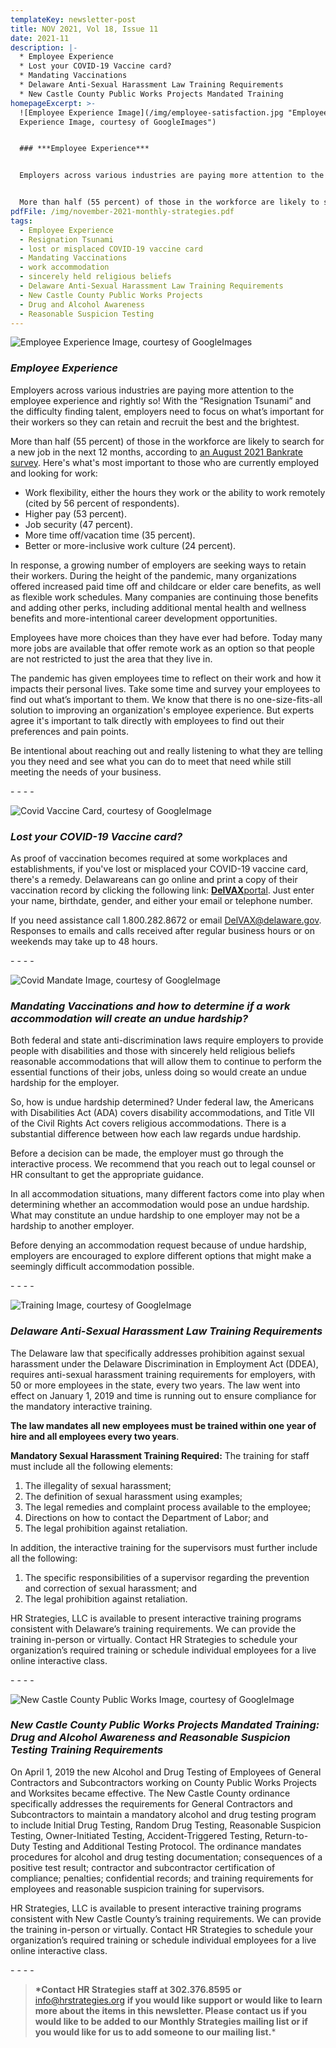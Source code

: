 ```yaml
---
templateKey: newsletter-post
title: NOV 2021, Vol 18, Issue 11
date: 2021-11
description: |-
  * Employee Experience
  * Lost your COVID-19 Vaccine card?
  * Mandating Vaccinations
  * Delaware Anti-Sexual Harassment Law Training Requirements
  * New Castle County Public Works Projects Mandated Training
homepageExcerpt: >-
  ![Employee Experience Image](/img/employee-satisfaction.jpg "Employee
  Experience Image, courtesy of GoogleImages")


  ### ***Employee Experience***


  Employers across various industries are paying more attention to the employee experience and rightly so! With the “Resignation Tsunami” and the difficulty finding talent, employers need to focus on what’s important for their workers so they can retain and recruit the best and the brightest.


  More than half (55 percent) of those in the workforce are likely to search for a new job in the next 12 months, according to [an August 2021 Bankrate survey](https://www.bankrate.com/personal-finance/job-seekers-survey-august-2021/).
pdfFile: /img/november-2021-monthly-strategies.pdf
tags:
  - Employee Experience
  - Resignation Tsunami
  - lost or misplaced COVID-19 vaccine card
  - Mandating Vaccinations
  - work accommodation
  - sincerely held religious beliefs
  - Delaware Anti-Sexual Harassment Law Training Requirements
  - New Castle County Public Works Projects
  - Drug and Alcohol Awareness
  - Reasonable Suspicion Testing
---
```

![Employee Experience Image, courtesy of GoogleImages](/img/employee-satisfaction.jpg "Employee Experience Image, courtesy of GoogleImages")

### ***Employee Experience***

Employers across various industries are paying more attention to the employee experience and rightly so! With the “Resignation Tsunami” and the difficulty finding talent, employers need to focus on what’s important for their workers so they can retain and recruit the best and the brightest.

More than half (55 percent) of those in the workforce are likely to search for a new job in the next 12 months, according to [an August 2021 Bankrate survey](https://www.bankrate.com/personal-finance/job-seekers-survey-august-2021/). Here's what's most important to those who are currently employed and looking for work:

* Work flexibility, either the hours they work or the ability to work remotely (cited by 56 percent of respondents).
* Higher pay (53 percent).
* Job security (47 percent).
* More time off/vacation time (35 percent).
* Better or more-inclusive work culture (24 percent).

In response, a growing number of employers are seeking ways to retain their workers. During the height of the pandemic, many organizations offered increased paid time off and childcare or elder care benefits, as well as flexible work schedules. Many companies are continuing those benefits and adding other perks, including additional mental health and wellness benefits and more-intentional career development opportunities.

Employees have more choices than they have ever had before. Today many more jobs are available that offer remote work as an option so that people are not restricted to just the area that they live in.

The pandemic has given employees time to reflect on their work and how it impacts their personal lives. Take some time and survey your employees to find out what’s important to them. We know that there is no one-size-fits-all solution to improving an organization's employee experience. But experts agree it's important to talk directly with employees to find out their preferences and pain points.

Be intentional about reaching out and really listening to what they are telling you they need and see what you can do to meet that need while still meeting the needs of your business.

\- - - -

![Covid Vaccine Card, courtesy of GoogleImage](/img/covid-19-vaccine-card.jpg "Covid Vaccine Card, courtesy of GoogleImage")

### ***Lost your COVID-19 Vaccine card?***

As proof of vaccination becomes required at some workplaces and establishments, if you've lost or misplaced your COVID-19 vaccine card, there's a remedy. Delawareans can go online and print a copy of their vaccination record by clicking the following link: [**DelVAX**portal](https://delvax.dhss.delaware.gov/delvax_public/Application/PublicPortal). Just enter your name, birthdate, gender, and either your email or telephone number.

If you need assistance call 1.800.282.8672 or email [DelVAX@delaware.gov](mailto:DelVAX@delaware.gov). Responses to emails and calls received after regular business hours or on weekends may take up to 48 hours.

\- - - -

![Covid Mandate Image, courtesy of GoogleImage](/img/covid-mandate.jpg "Covid Mandate Image, courtesy of GoogleImage")

### ***Mandating Vaccinations and how to determine if a work accommodation will create an undue hardship?***

Both federal and state anti-discrimination laws require employers to provide people with disabilities and those with sincerely held religious beliefs reasonable accommodations that will allow them to continue to perform the essential functions of their jobs, unless doing so would create an undue hardship for the employer.

So, how is undue hardship determined? Under federal law, the Americans with Disabilities Act (ADA) covers disability accommodations, and Title VII of the Civil Rights Act covers religious accommodations. There is a substantial difference between how each law regards undue hardship.

Before a decision can be made, the employer must go through the interactive process. We recommend that you reach out to legal counsel or HR consultant to get the appropriate guidance.

In all accommodation situations, many different factors come into play when determining whether an accommodation would pose an undue hardship. What may constitute an undue hardship to one employer may not be a hardship to another employer.

Before denying an accommodation request because of undue hardship, employers are encouraged to explore different options that might make a seemingly difficult accommodation possible.

\- - - -

![Training Image, courtesy of GoogleImage](/img/training2.jpg "Training Image, courtesy of GoogleImage")

### ***Delaware Anti-Sexual Harassment Law Training Requirements***

The Delaware law that specifically addresses prohibition against sexual harassment under the Delaware Discrimination in Employment Act (DDEA), requires anti-sexual harassment training requirements for employers, with 50 or more employees in the state, every two years. The law went into effect on January 1, 2019 and time is running out to ensure compliance for the mandatory interactive training.

**The law mandates all new employees must be trained within one year of hire and all employees every two years**.

**Mandatory Sexual Harassment Training Required:** The training for staff must include all the following elements:

1. The illegality of sexual harassment;
2. The definition of sexual harassment using examples;
3. The legal remedies and complaint process available to the employee;
4. Directions on how to contact the Department of Labor; and
5. The legal prohibition against retaliation.

In addition, the interactive training for the supervisors must further include all the following:

1. The specific responsibilities of a supervisor regarding the prevention and correction of sexual harassment; and
2. The legal prohibition against retaliation.

HR Strategies, LLC is available to present interactive training programs consistent with Delaware’s training requirements. We can provide the training in-person or virtually. Contact HR Strategies to schedule your organization’s required training or schedule individual employees for a live online interactive class.

\- - - -

![New Castle County Public Works Image, courtesy of GoogleImage](/img/ncc-public-works.png "New Castle County Public Works Image, courtesy of GoogleImage")

### ***New Castle County Public Works Projects Mandated Training: Drug and Alcohol Awareness and Reasonable Suspicion Testing Training Requirements***

On April 1, 2019 the new Alcohol and Drug Testing of Employees of General Contractors and Subcontractors working on County Public Works Projects and Worksites became effective. The New Castle County ordinance specifically addresses the requirements for General Contractors and Subcontractors to maintain a mandatory alcohol and drug testing program to include Initial Drug Testing, Random Drug Testing, Reasonable Suspicion Testing, Owner-Initiated Testing, Accident-Triggered Testing, Return-to-Duty Testing and Additional Testing Protocol. The ordinance mandates procedures for alcohol and drug testing documentation; consequences of a positive test result; contractor and subcontractor certification of compliance; penalties; confidential records; and training requirements for employees and reasonable suspicion training for supervisors.

HR Strategies, LLC is available to present interactive training programs consistent with New Castle County’s training requirements. We can provide the training in-person or virtually. Contact HR Strategies to schedule your organization’s required training or schedule individual employees for a live online interactive class.

\- - - -

> **\*Contact HR Strategies staff at 302.376.8595 or** [info@hrstrategies.org](mailto:info@hrstrategies.org) **if you would like support or would like to learn more about the items in this newsletter. Please contact us if you would like to be added to our Monthly Strategies mailing list or if you would like for us to add someone to our mailing list.***